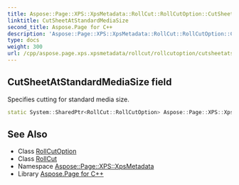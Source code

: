 ```yaml
---
title: Aspose::Page::XPS::XpsMetadata::RollCut::RollCutOption::CutSheetAtStandardMediaSize field
linktitle: CutSheetAtStandardMediaSize
second_title: Aspose.Page for C++
description: 'Aspose::Page::XPS::XpsMetadata::RollCut::RollCutOption::CutSheetAtStandardMediaSize field. Specifies cutting for standard media size in C++.'
type: docs
weight: 300
url: /cpp/aspose.page.xps.xpsmetadata/rollcut/rollcutoption/cutsheetatstandardmediasize/
---
```

## CutSheetAtStandardMediaSize field


Specifies cutting for standard media size.

```cpp
static System::SharedPtr<RollCut::RollCutOption> Aspose::Page::XPS::XpsMetadata::RollCut::RollCutOption::CutSheetAtStandardMediaSize
```

## See Also

* Class [RollCutOption](../)
* Class [RollCut](../../)
* Namespace [Aspose::Page::XPS::XpsMetadata](../../../)
* Library [Aspose.Page for C++](../../../../)
